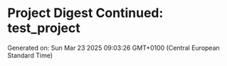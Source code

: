 # Project Digest Continued: test_project
Generated on: Sun Mar 23 2025 09:03:26 GMT+0100 (Central European Standard Time)

